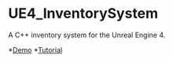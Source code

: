 # UE4_InventorySystem

A C++ inventory system for the Unreal Engine 4.

*[Demo](https://youtu.be/hjhull5Rn5U)
*[Tutorial](https://wiki.unrealengine.com/C%2B%2B_Inventory)